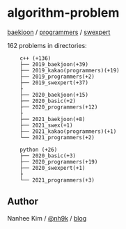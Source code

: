 # algorithm-problem

[baekjoon](https://www.acmicpc.net/) / [programmers](https://programmers.co.kr/learn/challenges) / [swexpert](https://swexpertacademy.com/main/main.do)
  
  
162 problems in directories:

		c++ (+136)
		├── 2019_baekjoon(+39)
		├── 2019_kakao(programmers)(+19)
		├── 2019_programmers(+2)
		├── 2019_swexpert(+37)
		├
		├── 2020_baekjoon(+15)
		├── 2020_basic(+2)
		├── 2020_programmers(+12)
		├
		├── 2021_baekjoon(+8)
		├── 2021_swex(+1)
		├── 2021_kakao(programmers)(+1)
		└── 2021_programmers(+2)

		python (+26)
		├── 2020_basic(+3)
		├── 2020_programmers(+19)
		├── 2020_swexpert(+1)
		├
		└── 2021_programmers(+3)

## Author
Nanhee Kim / [@nh9k](https://github.com/nh9k) / [blog](https://blog.naver.com/kimnanhee97)
